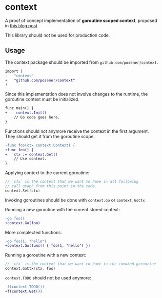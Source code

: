 # context

A proof of concept implementation of **goroutine scoped context**,
proposed in [this blog post](https://posener.github.io/goroutine-scoped-context).

This library should not be used for production code.

## Usage

The context package should be imported from `github.com/posener/context`.

```diff
import (
-   "context"
+   "github.com/posener/context"
)
```

Since this implementation does not involve changes to the runtime,
the goroutine context must be initialized.

```diff
func main() {
+    context.Init()
    // Go code goes here.
}
```

Functions should not anymore receive the context in the first argument.
They should get it from the goroutine scope.

```diff
-func foo(ctx context.Context) {
+func foo() {
+   ctx := context.Get()
    // Use context.
}
```

Applying context to the current goroutine:

```go
// `ctx` is the context that we want to have in all following
// call graph from this point in the code.
context.Set(ctx)
```

Invoking goroutines should be done with `context.Go` or `context.GoCtx`

Running a new goroutine with the current stored context:

```diff
-go foo()
+context.Go(foo)
```

More complected functions:

```diff
-go foo(1, "hello")
+context.Go(func() { foo(1, "hello") })
```

Running a goroutine with a new context:

```go
// `ctx` is the context that we want to have in the invoked goroutine
context.GoCtx(ctx, foo)
```

`context.TODO` should not be used anymore:

```diff
-f(context.TODO())
+f(context.Get())
```